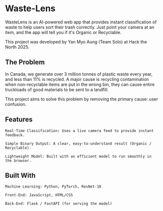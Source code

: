 # Waste-Lens
WasteLens is an AI-powered web app that provides instant classification of waste to help users sort their trash correctly. Just point your camera at an item, and the app will tell you if it's Organic or Recyclable.

This project was developed by Yan Myo Aung (Team Solo) at Hack the North 2025.

## The Problem

In Canada, we generate over 3 million tonnes of plastic waste every year, and less than 11% is recycled. A major cause is recycling contamination when non-recyclable items are put in the wrong bin, they can cause entire truckloads of good materials to be sent to a landfill.

This project aims to solve this problem by removing the primary cause: user confusion.

## Features

    Real-Time Classification: Uses a live camera feed to provide instant feedback.

    Simple Binary Output: A clear, easy-to-understand result (Organic / Recyclable).

    Lightweight Model: Built with an efficient model to run smoothly in the browser.

## Built With

    Machine Learning: Python, PyTorch, ResNet-18

    Front-End: JavaScript, HTML/CSS

    Back-End: Flask / FastAPI (for serving the model)
